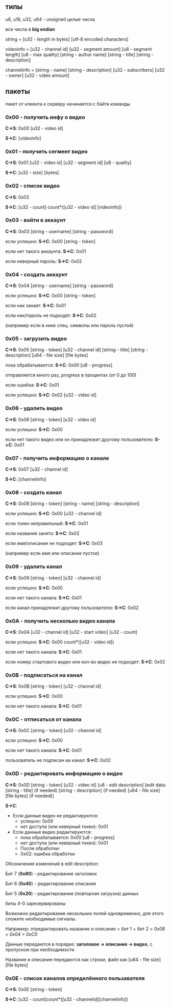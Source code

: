 ## типы
u8, u16, u32, u64 - unsigned целые числа

все числа в **big endian**

string = [u32 - length in bytes] [utf-8 encoded characters]

videoinfo = [u32 - channel id] [u32 - segment amount] [u8 - segment length] [u8 - max quality] [string - author name] [string - title] [string - description]

channelinfo = [string - name] [string - description] [u32 - subscribers] [u32 - owner] [u32 - video amount]

## пакеты
пакет от клиента к серверу начинается с байта команды

### 0x00 - получить инфу о видео
**С->S**: 0x00 [u32 - video id]

**S->C**: [videoinfo]

### 0x01 - получить сегмент видео
**С->S**: 0x01 [u32 - video id] [u32 - segment id] [u8 - quality]

**S->C**: [u32 - size] [bytes]

### 0x02 - список видео
**С->S**: 0x02

**S->C**: [u32 - count] count*([u32 - video id] [videoinfo])

### 0x03 - войти в аккаунт
**С->S**: 0x03 [string - username] [string - password]

если успешно: **S->C**: 0x00 [string - token]

если нет такого аккаунта: **S->C**: 0x01

если неверный пароль: **S->C**: 0x02

### 0x04 - создать аккаунт
**С->S**: 0x04 [string - username] [string - password]

если успешно: **S->C**: 0x00 [string - token]

если ник занаят: **S->C**: 0x01

если ник/пароль не подходят: **S->C**: 0x02

(например если в нике спец. символы или пароль пустой)

### 0x05 - загрузить видео
**С->S**: 0x05 [string - token] [u32 - channel id] [string - title] [string - description] [u64 - file size] [file bytes]

пока обрабатывается: **S->C**: 0x00 [u8 - progress]

отправляется много раз, progress в процентах (от 0 до 100)

если ошибка: **S->C**: 0x01

если успешно: **S->C**: 0x02 [u32 - video id]

### 0x06 - удалить видео
**С->S**: 0x06 [string - token] [u32 - video id]

если успешно: **S->C**: 0x00

если нет такого видео или он принадлежит другому пользователю: **S->C**: 0x01

### 0x07 - получить информацию о канале
**C->S**: 0x07 [u32 - channel id]

**S->C**: [channelinfo] 

### 0x08 - создать канал
**C->S**: 0x08 [string - token] [string - name] [string - description]

если успешно: **S->C**: 0x00 [u32 - channel id]

если токен неправильный: **S->C**: 0x01

если название занято: **S->C**: 0x02

если имя/описание не подходят: **S->C**: 0x03

(например если имя или описание пустое)

### 0x09 - удалить канал
**С->S**: 0x09 [string - token] [u32 - channel id]

если успешно: **S->C**: 0x00

если нет такого канала: **S->C**: 0x01

если канал принадлежит другому пользователю: **S->C**: 0x02

### 0x0A - получить несколько видео канала
**С->S**: 0x0A [u32 - channel id] [u32 - start video] [u32 - count]

если успешно: **S->C**: 0x00 count*([u32 - video id])

если нет такого канала: **S->C**: 0x01

если номер стартового видео или кол-во видео не подходят: **S->C**: 0x02

### 0x0B - подписаться на канал
**C->S**: 0x0B [string - token] [u32 - channel id]

если успешно: **S->C**: 0x00

если нет такого канала: **S->C**: 0x01

### 0x0C - отписаться от канала
**C->S**: 0x0C [string - token] [u32 - channel id]

если успешно: **S->C**: 0x00

если нет такого канала: **S->C**: 0x01

пользователь не подписан на канал: **S->C**: 0x02

### 0x0D - редактировать информацию о видео
**C->S**: 0x0D [string - token] [u32 - video id] [u8 - edit description] [edit data: [string - title] (if needed) [string - description] (if needed) [u64 - file size] [file bytes] (if needed)]

**S->C**:
- Если данные видео не редактируются:
    - успешно: 0х00
    - нет доступа (или неверный токен): 0х01
- Если данные видео редактируются:
    - пока обрабатывается: 0x00 [u8 - progress]
    - нет доступа (или неверный токен): 0х01
    - После обработки:
    - 0х02: ошибка обработки

Обозначение изменений в edit description:

Бит 7 (**0x80**) - редактирование заголовок

Бит 6 (**0x40**) - редактирование описания

Бит 5 (**0x20**) - редактирование (повторная загрузка) данных

биты 4-0 зарезервированы

Возможно редактирование нескольких полей одновременно, для этого сложите необходимые сигналы.

Например: отредактировать название и описание = бит 1 + бит 2 = _0x08 + 0x04 = 0xC0_

Данные передаются в порядке: **заголовок -> описание -> видео**, с пропуском при необходимости

Название и описание передаются как строки, файл как [u64 - file size] [file bytes]


### 0x0E -  список каналов определённого пользавателя
**C->S**: 0x0E [string - token] 

**S->C**: [u32 - count]count*([u32 - channelid][channelinfo])